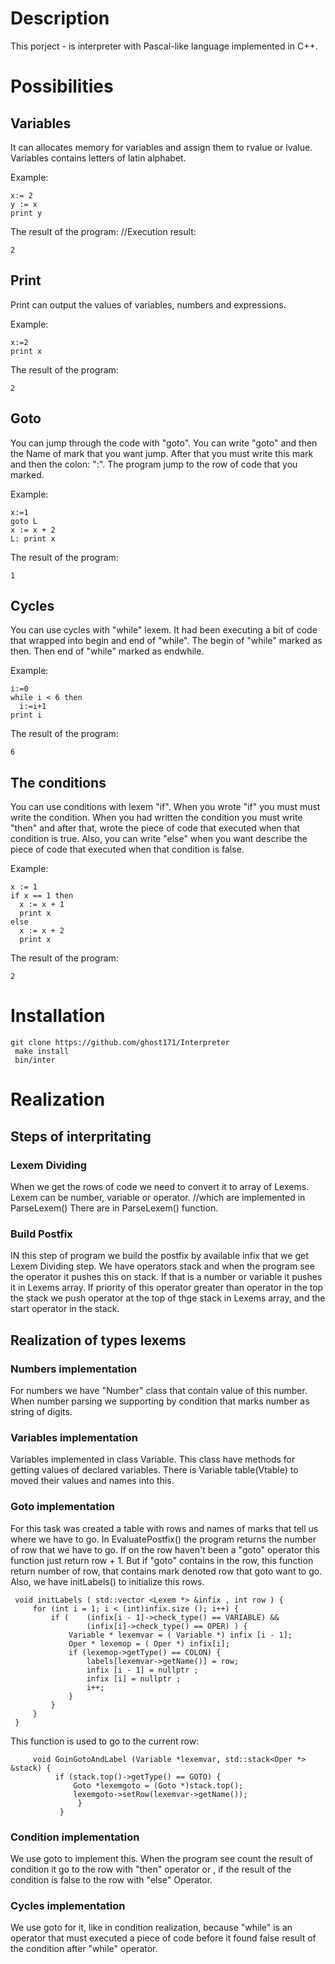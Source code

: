 # Description

This porject - is interpreter with Pascal-like language implemented in C++.

# Possibilities

## Variables

It can allocates memory for variables and assign them to rvalue or lvalue. 
Variables contains letters of latin alphabet.

Example:
     
    x:= 2
    y := x
    print y
    
The result of the program: //Execution result:
    
    2

## Print
  Print can output the values of variables, numbers and expressions.
  
Example:

    x:=2
    print x

The result of the program:

    2

## Goto

You can jump through the code with "goto". You can write "goto" and then the Name of mark that you want jump. 
After that you must write this mark and then the colon: ":". The program jump to the row of code that you marked.

Example:
  
    x:=1
    goto L
    x := x + 2
    L: print x

The result of the program:
     
    1

## Cycles

You can use cycles with "while" lexem. It had been executing a bit of code that wrapped into begin and end of "while".
The begin of "while" marked as then.
Then end of "while" marked as endwhile.

Example:
  
    i:=0
    while i < 6 then
      i:=i+1
    print i

The result of the program:

    6

## The conditions

You can use conditions with lexem "if". When you wrote "if" you must must write the condition.
When you had written the condition you must write "then" and after that, wrote the piece of code that executed when that condition is true. 
Also, you can write "else" when you want describe the piece of code that executed when that condition is false.

Example:
  
    x := 1
    if x == 1 then
      x := x + 1
      print x
    else 
      x := x + 2
      print x

The result of the program:

    2

# Installation
    git clone https://github.com/ghost171/Interpreter
     make install
     bin/inter
# Realization
## Steps of interpritating 
### Lexem Dividing
When we get the rows of code we need to convert it to array of Lexems. Lexem can be number, variable or operator. //which are implemented in ParseLexem()
There are in ParseLexem() function.
###  Build Postfix
IN this step of program we build the postfix by available infix that we get Lexem Dividing step. 
We have operators stack and when the program see the operator it pushes this on stack. 
If that is a number or variable it pushes it in Lexems array. 
If priority of this operator greater than operator in the top the stack we push operator at the top of thge stack in Lexems array, and the start operator in the stack.

## Realization of types lexems 
### Numbers implementation
For numbers we have "Number" class that contain value of this number. 
When number parsing we supporting by condition that marks number as string of digits.
### Variables implementation
Variables implemented in  class Variable. This class have methods for getting values of declared variables.
There is Variable table(Vtable) to moved their values and names into this.
### Goto implementation
For this task was created a table with rows and names of marks that tell us where we have to go.
In EvaluatePostfix() the program returns the number of row that we have to go. 
If on the row haven't been a "goto" operator this function just return row + 1. 
But if "goto" contains in the row, this function return number of row, that contains mark denoted row that goto want to go.
Also, we have initLabels() to initialize this rows. 
     
     void initLabels ( std::vector <Lexem *> &infix , int row ) {
         for (int i = 1; i < (int)infix.size (); i++) {
             if (    (infix[i - 1]->check_type() == VARIABLE) &&
                     (infix[i]->check_type() == OPER) ) {
                 Variable * lexemvar = ( Variable *) infix [i - 1];
                 Oper * lexemop = ( Oper *) infix[i];
                 if (lexemop->getType() == COLON) {
                     labels[lexemvar->getName()] = row;
                     infix [i - 1] = nullptr ;
                     infix [i] = nullptr ;
                     i++;
                 }
             }
         }
     }
This function is used to go to the current row:
         
         void GoinGotoAndLabel (Variable *lexemvar, std::stack<Oper *> &stack) {
              if (stack.top()->getType() == GOTO) {
                  Goto *lexemgoto = (Goto *)stack.top();
                  lexemgoto->setRow(lexemvar->getName());
                   }
               }
### Condition implementation
We use goto to implement this. When the program see count the result of condition it go to the row with "then" operator
or , if the result of the condition is false to the row with "else" Operator.
### Cycles implementation
We use goto for it, like in condition realization, 
because "while" is an operator that must executed a piece of code before 
it found false result of the condition after "while" operator.
